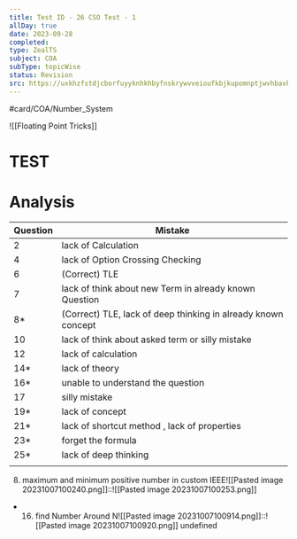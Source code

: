 ```yaml
---
title: Test ID - 26 CSO Test - 1
allDay: true
date: 2023-09-28
completed: 
type: ZealTS
subject: COA
subType: topicWise
status: Revision
src: https://uxkhzfstdjcborfuyyknhkhbyfnskrywvveioufkbjkupomnptjwvhbavkysuhi.vercel.app/solution.html?testId=62ac6451dcb96fb240b88605&test_id=11
---
```

#card/COA/Number_System 

![[Floating Point Tricks]]



# TEST 

# Analysis 
| Question | Mistake                                                       |
| -------- | ------------------------------------------------------------- |
| 2        | lack of Calculation                                           |
| 4        | lack of Option Crossing Checking                              |
| 6        | (Correct) TLE                                                 |
| 7        | lack of think about new Term in already known Question        |
| 8*       | (Correct) TLE, lack of deep thinking in already known concept |
| 10       | lack of think about asked term or silly mistake               |
| 12       | lack of calculation                                           |
| 14*      | lack of theory                                                |
| 16*      | unable to understand the question                             |
| 17       | silly mistake                                                 |
| 19*      | lack of concept                                               |
| 21*      | lack of shortcut method , lack of properties                  |
| 23*      | forget the formula                                            |
| 25*      | lack of deep thinking                                         |
|          |                                                               |


8. maximum and minimum positive number in custom IEEE![[Pasted image 20231007100240.png]]::![[Pasted image 20231007100253.png]] <!--SR:!2023-10-31,3,250-->
- 16. find Number Around N![[Pasted image 20231007100914.png]]::![[Pasted image 20231007100920.png]] <!--SR:!2023-11-01,4,270-->
undefined


 
